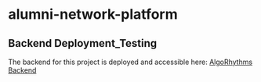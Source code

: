 # alumni-network-platform
## Backend Deployment_Testing
The backend for this project is deployed and accessible here: [AlgoRhythms Backend](https://algorhythms.onrender.com)


